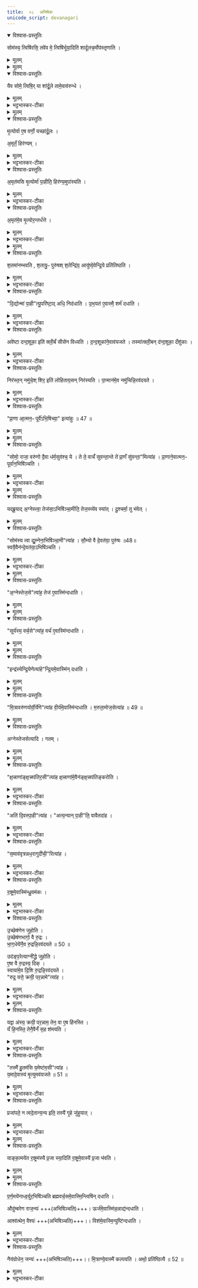 ```yaml
---
title:  ०८  अभिषेकः
unicode_script: devanagari
---
```

<details open><summary>विश्वास-प्रस्तुतिः</summary>

सोम॑स्य॒ त्विषि॑रसि॒ तवे॑व मे॒ त्विषि॑र्भूया॒दिति॑ शार्दूलच॒र्मोप॑स्तृणाति ।
</details>

<details><summary>मूलम्</summary>

सोम॑स्य॒ त्विषि॑रसि॒ तवे॑व मे॒ त्विषि॑र्भूया॒दिति॑ शार्दूलच॒र्मोप॑स्तृणाति ।
</details>


<details><summary>मूलम्</summary>

यैव सोमे॒ त्विषिः॑ ।
या शा॑र्दू॒ले ।
तामे॒वाव॑रुन्धे ।
</details>

<details open><summary>विश्वास-प्रस्तुतिः</summary>

यैव सोमे॒ त्विषि॒र् या शा॑र्दू॒ले तामे॒वाव॑रुन्धे ।
</details>

<details><summary>मूलम्</summary>

यैव सोमे॒ त्विषि॒र् या शा॑र्दू॒ले तामे॒वाव॑रुन्धे ।
</details>

<details><summary>भट्टभास्कर-टीका</summary>

1 सोमस्येत्यादि यजमानायतने शार्दूलचर्मोपस्तृणाति ॥ त्विषिः दीप्तिः ।
</details>


<details><summary>मूलम्</summary>

मृ॒त्योर्वा ए॒ष वर्णः॑ ।
यच्छा॑र्दू॒लः ।
</details>

<details open><summary>विश्वास-प्रस्तुतिः</summary>

मृ॒त्योर्वा ए॒ष वर्णो॒ यच्छा॑र्दू॒लः ।

अ॒मृतँ॒ हिर॑ण्यम् ।
</details>

<details><summary>मूलम्</summary>

मृ॒त्योर्वा ए॒ष वर्णो॒ यच्छा॑र्दू॒लः ।

अ॒मृतँ॒ हिर॑ण्यम् ।
</details>

<details><summary>भट्टभास्कर-टीका</summary>

मृत्योरिति । अमृतमसीति । चर्मणोऽधस्ताद्रजतमुपास्यति । हिरण्यमिति रजतस्वर्णयोर्नाम ।
</details>

<details open><summary>विश्वास-प्रस्तुतिः</summary>

अ॒मृत॑मसि मृ॒त्योर्मा॑ पा॒हीति॒ हिर॑ण्य॒मुपा॑स्यति ।
</details>

<details><summary>मूलम्</summary>

अ॒मृत॑मसि मृ॒त्योर्मा॑ पा॒हीति॒ हिर॑ण्य॒मुपा॑स्यति ।
</details>

<details><summary>भट्टभास्कर-टीका</summary>

उपास्यति अधस्तान्न्यस्यति ।
</details>

<details open><summary>विश्वास-प्रस्तुतिः</summary>

अ॒मृत॑मे॒व मृ॒त्योर॒न्तर्ध॑त्ते ।
</details>

<details><summary>मूलम्</summary>

अ॒मृत॑मे॒व मृ॒त्योर॒न्तर्ध॑त्ते ।
</details>

<details><summary>भट्टभास्कर-टीका</summary>

स्वयं मृत्योरन्तर्हितं यजमानं करोति ।
</details>


<details><summary>मूलम्</summary>

श॒तमा॑नम्भवति ॥46॥  
श॒तायु॒ᳶ पुरु॑षश्श॒तेन्द्रि॑यः ।
आयु॑ष्ये॒वेन्द्रि॒ये प्रति॑तिष्ठति ।
</details>

<details open><summary>विश्वास-प्रस्तुतिः</summary>

श॒तमा॑नम्भवति , श॒तायु॒ᳶ पुरु॑षश् श॒तेन्द्रि॑य॒ आयु॑ष्ये॒वेन्द्रि॒ये प्रति॑तिष्ठति ।
</details>

<details><summary>मूलम्</summary>

श॒तमा॑नम्भवति , श॒तायु॒ᳶ पुरु॑षश् श॒तेन्द्रि॑य॒ आयु॑ष्ये॒वेन्द्रि॒ये प्रति॑तिष्ठति ।
</details>

<details><summary>भट्टभास्कर-टीका</summary>

शतमानमित्यादि । गतम् ।
</details>

<details open><summary>विश्वास-प्रस्तुतिः</summary>

"दि॒द्योन्मा॑ पा॒ही"त्यु॒परि॑ष्टा॒द् अधि॒ निद॑धाति ।
उ॒भ॒यत॑ ए॒वास्मै॒ शर्म॑ दधाति ।
</details>

<details><summary>मूलम्</summary>

"दि॒द्योन्मा॑ पा॒ही"त्यु॒परि॑ष्टा॒द् अधि॒ निद॑धाति ।
उ॒भ॒यत॑ ए॒वास्मै॒ शर्म॑ दधाति ।
</details>

<details><summary>भट्टभास्कर-टीका</summary>

उपरिष्टादिति । चर्मण उपरि सुवर्णं निदधाति ।
</details>

<details open><summary>विश्वास-प्रस्तुतिः</summary>

अवे॑ष्टा दन्द॒शूका॒ इति॑ क्ली॒बँ सीसे॑न विध्यति ।
द॒न्द॒शूका॑ने॒वाव॑यजते ।
तस्मा॑त्क्ली॒बन् द॑न्द॒शूका॒ दँशु॑काः ।
</details>

<details><summary>मूलम्</summary>

अवे॑ष्टा दन्द॒शूका॒ इति॑ क्ली॒बँ सीसे॑न विध्यति ।
द॒न्द॒शूका॑ने॒वाव॑यजते ।
तस्मा॑त्क्ली॒बन् द॑न्द॒शूका॒ दँशु॑काः ।
</details>

<details><summary>भट्टभास्कर-टीका</summary>

दन्दशूकाः सर्पाः दंशुकाः । 'न लोकाव्यय'इति षष्ठीप्रतिषेधः ।
</details>

<details open><summary>विश्वास-प्रस्तुतिः</summary>

निर॑स्त॒न् नमु॑चे॒श् शिर॒ इति॑ लोहिताय॒सन् निर॑स्यति ।
पा॒प्मान॑मे॒व नमु॑चिन्नि॒रव॑दयते ।
</details>

<details><summary>मूलम्</summary>

निर॑स्त॒न् नमु॑चे॒श् शिर॒ इति॑ लोहिताय॒सन् निर॑स्यति ।
पा॒प्मान॑मे॒व नमु॑चिन्नि॒रव॑दयते ।
</details>

<details><summary>भट्टभास्कर-टीका</summary>

लेहितायसं पादेन निरस्यति । 'अनसन्तान्नपुंसकात्'इति टच् समासान्तः । नमुचेरिति । न मुञ्चतीति नमुचिः तादृशं पाप्मानं निरवदयते निर्वासयति ॥
</details>

<details open><summary>विश्वास-प्रस्तुतिः</summary>

"प्रा॒णा आ॒त्मन॒ᳶ पूर्वे॑ऽभि॒षिच्या॒" इत्या॑हुः ॥ 47 ॥  
</details>

<details><summary>मूलम्</summary>

"प्रा॒णा आ॒त्मन॒ᳶ पूर्वे॑ऽभि॒षिच्या॒" इत्या॑हुः ॥ 47 ॥  
</details>


<details><summary>मूलम्</summary>

सोमो॒ राजा॒ वरु॑णः ।
दै॒वा ध॑र्म॒सुव॑श्च॒ ये ।
ते ते॒ वाचँ॑ सुवन्ता॒न्ते ते॑ प्रा॒णँ सु॑वन्ता॒मित्या॑ह ।
</details>

<details open><summary>विश्वास-प्रस्तुतिः</summary>

"सोमो॒ राजा॒ वरु॑णो दै॒वा ध॑र्म॒सुव॑श्च॒ ये ।
ते ते॒ वाचँ॑ सुवन्ता॒न्ते ते॑ प्रा॒णँ सु॑वन्ता॒"मित्या॑ह ।
प्रा॒णाने॒वात्मन॒ᳶ पूर्वा॑न॒भिषि॑ञ्चति ।
</details>

<details><summary>मूलम्</summary>

"सोमो॒ राजा॒ वरु॑णो दै॒वा ध॑र्म॒सुव॑श्च॒ ये ।
ते ते॒ वाचँ॑ सुवन्ता॒न्ते ते॑ प्रा॒णँ सु॑वन्ता॒"मित्या॑ह ।
प्रा॒णाने॒वात्मन॒ᳶ पूर्वा॑न॒भिषि॑ञ्चति ।
</details>

<details><summary>भट्टभास्कर-टीका</summary>

2 प्राणा इत्यादि ॥ 'सोमो राजा' इति मन्त्रेण अभिषेकद्रव्यावेक्षणमेव प्राणानामभिषेकः ॥
</details>


<details><summary>मूलम्</summary>

यद्ब्रू॒यात् ।
अ॒ग्नेस्त्वा॒ तेज॑सा॒ऽभिषि॑ञ्चा॒मीति॑ ।
ते॒ज॒स्व्ये॑व स्या॑त् ।
</details>

<details open><summary>विश्वास-प्रस्तुतिः</summary>

यद्ब्रू॒याद् अ॒ग्नेस्त्वा॒ तेज॑सा॒ऽभिषि॑ञ्चा॒मीति॒ तेज॒स्व्ये॑व स्या॑त् ।
दु॒श्चर्मा॒ तु भ॑वेत् ।
</details>

<details><summary>मूलम्</summary>

यद्ब्रू॒याद् अ॒ग्नेस्त्वा॒ तेज॑सा॒ऽभिषि॑ञ्चा॒मीति॒ तेज॒स्व्ये॑व स्या॑त् ।
दु॒श्चर्मा॒ तु भ॑वेत् ।
</details>

<details open><summary>विश्वास-प्रस्तुतिः</summary>

"सोम॑स्य त्वा द्यु॒म्नेना॒भिषि॑ञ्चा॒मी"त्या॑ह ।
सौ॒म्यो वै दे॒वत॑या॒ पुरु॑षः ॥48॥  
स्वयै॒वैन॑न्दे॒वत॑या॒ऽभिषि॑ञ्चति ।
</details>

<details><summary>मूलम्</summary>

"सोम॑स्य त्वा द्यु॒म्नेना॒भिषि॑ञ्चा॒मी"त्या॑ह ।
सौ॒म्यो वै दे॒वत॑या॒ पुरु॑षः ॥48॥  
स्वयै॒वैन॑न्दे॒वत॑या॒ऽभिषि॑ञ्चति ।
</details>

<details><summary>भट्टभास्कर-टीका</summary>

3 यत् ब्रूयादित्यादि ॥ गतम् । सोमस्येत्यभिषेकमन्त्रः । 'अग्नेस्त्वा तेजसा'इति शाखान्तरीयः पाठो निरस्यते । देवतासंबन्धेन सौम्यः पुरुषः ।
</details>


<details><summary>मूलम्</summary>

अ॒ग्नेस्तेज॒सेत्या॑ह ।
तेज॑ ए॒वास्मि॑न्दधाति ।
</details>

<details open><summary>विश्वास-प्रस्तुतिः</summary>

"अ॒ग्नेस्तेज॒से"त्या॑ह॒ तेज॑ ए॒वास्मि॑न्दधाति ।
</details>

<details><summary>मूलम्</summary>

"अ॒ग्नेस्तेज॒से"त्या॑ह॒ तेज॑ ए॒वास्मि॑न्दधाति ।
</details>


<details><summary>मूलम्</summary>

सूर्य॑स्य॒ वर्च॒सेत्या॑ह ।
वर्च॑ ए॒वास्मि॑न्दधाति ।
</details>

<details open><summary>विश्वास-प्रस्तुतिः</summary>

"सूर्य॑स्य॒ वर्च॒से"त्या॑ह॒ वर्च॑ ए॒वास्मि॑न्दधाति ।
</details>

<details><summary>मूलम्</summary>

"सूर्य॑स्य॒ वर्च॒से"त्या॑ह॒ वर्च॑ ए॒वास्मि॑न्दधाति ।
</details>


<details><summary>मूलम्</summary>

इन्द्र॑स्येन्द्रि॒येणेत्या॑ह ।
इ॒न्द्रि॒यमे॒वास्मि॑न्दधाति ।
</details>

<details open><summary>विश्वास-प्रस्तुतिः</summary>

"इन्द्र॑स्येन्द्रि॒येणेत्या॑हे"न्द्रि॒यमे॒वास्मि॑न् दधाति ।
</details>

<details><summary>मूलम्</summary>

"इन्द्र॑स्येन्द्रि॒येणेत्या॑हे"न्द्रि॒यमे॒वास्मि॑न् दधाति ।
</details>


<details><summary>मूलम्</summary>

मि॒त्रावरु॑णयोर्वी॒र्ये॑णेत्या॑ह ।
वी॒र्य॑मे॒वास्मि॑न्दधाति ।
म॒रुता॒मोज॒सेत्या॑ह ॥ 49 ॥  
</details>

<details open><summary>विश्वास-प्रस्तुतिः</summary>

"मि॒त्रावरु॑णयोर्वी॒र्ये॑णे"त्या॑ह वी॒र्य॑मे॒वास्मि॑न्दधाति ।
म॒रुता॒मोज॒सेत्या॑ह ॥ 49 ॥  
</details>

<details><summary>मूलम्</summary>

"मि॒त्रावरु॑णयोर्वी॒र्ये॑णे"त्या॑ह वी॒र्य॑मे॒वास्मि॑न्दधाति ।
म॒रुता॒मोज॒सेत्या॑ह ॥ 49 ॥  
</details>

<details open><summary>विश्वास-प्रस्तुतिः</summary>

अग्नेस्तेजसेत्यादि । गतम् ।
</details>

<details><summary>मूलम्</summary>

अग्नेस्तेजसेत्यादि । गतम् ।
</details>


<details><summary>मूलम्</summary>

क्ष॒त्त्राणा॑ङ्क्ष॒त्त्रप॑तिर॒सीत्या॑ह ।
क्ष॒त्त्राणा॑मे॒वैन॑ङ्क्ष॒त्त्रप॑तिङ्करोति ।
</details>

<details open><summary>विश्वास-प्रस्तुतिः</summary>

"क्ष॒त्त्राणा॑ङ्क्ष॒त्त्रप॑तिर॒सी"त्या॑ह क्ष॒त्त्राणा॑मे॒वैन॑ङ्क्ष॒त्त्रप॑तिङ्करोति ।
</details>

<details><summary>मूलम्</summary>

"क्ष॒त्त्राणा॑ङ्क्ष॒त्त्रप॑तिर॒सी"त्या॑ह क्ष॒त्त्राणा॑मे॒वैन॑ङ्क्ष॒त्त्रप॑तिङ्करोति ।
</details>

<details><summary>भट्टभास्कर-टीका</summary>

क्षत्राणां सर्वेषां संबन्धी पतिः ।
</details>

<details open><summary>विश्वास-प्रस्तुतिः</summary>

"अति॑ दि॒वस्पा॒ही"त्या॑ह ।
"अत्य॒न्यान् पा॒ही"ति॒ वावैतदा॑ह ।
</details>

<details><summary>मूलम्</summary>

"अति॑ दि॒वस्पा॒ही"त्या॑ह ।
"अत्य॒न्यान् पा॒ही"ति॒ वावैतदा॑ह ।
</details>

<details><summary>भट्टभास्कर-टीका</summary>

अत्यन्यानिति । अन्यान् सर्वान्राज्ञोऽतिक्रम्य पाहीत्येतदाहायं मन्त्रः ।
</details>

<details open><summary>विश्वास-प्रस्तुतिः</summary>

"स॒माव॑वृत्रन्नध॒रागुदी॑ची॒"रित्या॑ह ।
</details>

<details><summary>मूलम्</summary>

"स॒माव॑वृत्रन्नध॒रागुदी॑ची॒"रित्या॑ह ।
</details>

<details><summary>भट्टभास्कर-टीका</summary>

समाववृत्रन्नित्यूर्ध्वां धारां समुन्मार्ष्टि समन्तादावर्ततामिति ।
</details>

<details open><summary>विश्वास-प्रस्तुतिः</summary>

रा॒ष्ट्रमे॒वास्मि॑न्ध्रु॒वम॑कः ।
</details>

<details><summary>मूलम्</summary>

रा॒ष्ट्रमे॒वास्मि॑न्ध्रु॒वम॑कः ।
</details>

<details><summary>भट्टभास्कर-टीका</summary>

ध्रुवमिति । राष्ट्रमस्मिन् ध्रुवमनपायं करोति ॥
</details>

<details open><summary>विश्वास-प्रस्तुतिः</summary>

उ॒च्छेष॑णेन जुहोति ।  
उ॒च्छेष॑णभागो॒ वै रु॒द्रः ।  
भा॒ग॒धेये॑नै॒व रु॒द्रन्नि॒रव॑दयते ॥ 50 ॥  

उद॑ङ्प॒रेत्याग्नी॑द्ध्रे जुहोति ।  
ए॒षा वै रु॒द्रस्य॒ दिक् ।  
स्वाया॑मे॒व दि॒शि रु॒द्रन्नि॒रव॑दयते ।  
"रुद्र॒ यत्ते॒ क्रयी॒ पर॒न्नामे"त्या॑ह ।   
</details>

<details><summary>मूलम्</summary>

उ॒च्छेष॑णेन जुहोति ।  
उ॒च्छेष॑णभागो॒ वै रु॒द्रः ।  
भा॒ग॒धेये॑नै॒व रु॒द्रन्नि॒रव॑दयते ॥ 50 ॥  

उद॑ङ्प॒रेत्याग्नी॑द्ध्रे जुहोति ।  
ए॒षा वै रु॒द्रस्य॒ दिक् ।  
स्वाया॑मे॒व दि॒शि रु॒द्रन्नि॒रव॑दयते ।  
"रुद्र॒ यत्ते॒ क्रयी॒ पर॒न्नामे"त्या॑ह ।   
</details>

<details><summary>भट्टभास्कर-टीका</summary>

4 उच्छेषणेनेति ॥ 'रुद्र यत्ते'35इत्याग्नीध्रे अभिषेकशेषं जुहोति । हुतशेषभागो हि स्विष्टकृदादिरूपो रुद्रः ।
</details>


<details><summary>मूलम्</summary>

यद्वा अ॑स्य॒ क्रयी॒ पर॒न्नाम॑ ।  
तेन॒ वा ए॒ष हि॑नस्ति ।   
यँ हि॒नस्ति॑ ।   
तेनै॒वैनँ॑ स॒ह श॑मयति ।   
तस्मै॑ हु॒तम॑सि य॒मेष्ट॑म॒सीत्या॑ह ।   
य॒मादे॒वास्य॑ मृ॒त्युमव॑यजते ॥ 51 ॥   
</details>

<details open><summary>विश्वास-प्रस्तुतिः</summary>

यद्वा अ॑स्य॒ क्रयी॒ पर॒न्नाम॒ तेन॒ वा ए॒ष हि॑नस्ति ।   
यँ हि॒नस्ति॒ तेनै॒वैनँ॑ स॒ह श॑मयति ।   
</details>

<details><summary>मूलम्</summary>

यद्वा अ॑स्य॒ क्रयी॒ पर॒न्नाम॒ तेन॒ वा ए॒ष हि॑नस्ति ।   
यँ हि॒नस्ति॒ तेनै॒वैनँ॑ स॒ह श॑मयति ।   
</details>

<details><summary>भट्टभास्कर-टीका</summary>

यद्वा इत्यादि ॥ यदस्य क्रयी विश्वमात्मसात्कुर्वन् नाम उत्कृष्टं रुद्रादि तेन खलु केनचिन्नाम्ना इत्थंभूतो देव आगत्य हिंसितव्यं हिनस्ति तस्मात् तत्सहितमेवैनं शमयति । यत्तव परं नाम तस्मै हुतमिति दर्शनात् ।
</details>

<details open><summary>विश्वास-प्रस्तुतिः</summary>

"तस्मै॑ हु॒तम॑सि य॒मेष्ट॑म॒सी"त्या॑ह ।   
य॒मादे॒वास्य॑ मृ॒त्युमव॑यजते ॥ 51 ॥  
</details>

<details><summary>मूलम्</summary>

"तस्मै॑ हु॒तम॑सि य॒मेष्ट॑म॒सी"त्या॑ह ।   
य॒मादे॒वास्य॑ मृ॒त्युमव॑यजते ॥ 51 ॥  
</details>

<details><summary>भट्टभास्कर-टीका</summary>

यमेष्टमिति वचनात् यमादेव ततोपि दूरात् तावत् योऽयं मृत्युप्रकारः तमवयजते नाशयति ॥
</details>

<details open><summary>विश्वास-प्रस्तुतिः</summary>

प्रजा॑पते॒ न त्वदे॒तान्य॒न्य इति॒ तस्यै॑ गृ॒हे जु॑हुयात् ।
</details>

<details><summary>मूलम्</summary>

प्रजा॑पते॒ न त्वदे॒तान्य॒न्य इति॒ तस्यै॑ गृ॒हे जु॑हुयात् ।
</details>

<details><summary>भट्टभास्कर-टीका</summary>

5 प्रजापते नेत्यादि ॥ तस्या महिष्या गृहे औपासने जुहुयात् ।
</details>


<details><summary>मूलम्</summary>

याङ्का॒मये॑त रा॒ष्ट्रम॑स्यै प्र॒जा स्या॒दिति॑ ।
रा॒ष्ट्रमे॒वास्यै॑ प्र॒जा भ॑वति ।
</details>

<details open><summary>विश्वास-प्रस्तुतिः</summary>

याङ्का॒मये॑त रा॒ष्ट्रम॑स्यै प्र॒जा स्या॒दिति॑ रा॒ष्ट्रमे॒वास्यै॑ प्र॒जा भ॑वति ।
</details>

<details><summary>मूलम्</summary>

याङ्का॒मये॑त रा॒ष्ट्रम॑स्यै प्र॒जा स्या॒दिति॑ रा॒ष्ट्रमे॒वास्यै॑ प्र॒जा भ॑वति ।
</details>


<details><summary>मूलम्</summary>

प॒र्ण॒मये॑नाध्व॒र्युर॒भिषि॑ञ्चति ।
ब्र॒ह्म॒व॒र्च॒समे॒वास्मि॒न्त्विषि॑न्दधाति ।
</details>

<details open><summary>विश्वास-प्रस्तुतिः</summary>

प॒र्ण॒मये॑नाध्व॒र्युर॒भिषि॑ञ्चति  ब्रह्मवर्च॒समे॒वास्मि॒न्त्विषि॑न् दधाति ।   

औदु॑म्बरेण राज॒न्यः॑ +++(अभिषिञ्चति)+++।
ऊर्ज॑मे॒वास्मि॑न्न॒न्नाद्य॑न्दधाति ।

आश्व॑त्थेन॒ वैश्यः॑  +++(अभिषिञ्चति)+++।।
विश॑मे॒वास्मि॒न्पुष्टि॑न्दधाति ।
</details>

<details><summary>मूलम्</summary>

प॒र्ण॒मये॑नाध्व॒र्युर॒भिषि॑ञ्चति  ब्रह्मवर्च॒समे॒वास्मि॒न्त्विषि॑न् दधाति ।   

औदु॑म्बरेण राज॒न्यः॑ +++(अभिषिञ्चति)+++।
ऊर्ज॑मे॒वास्मि॑न्न॒न्नाद्य॑न्दधाति ।

आश्व॑त्थेन॒ वैश्यः॑  +++(अभिषिञ्चति)+++।।
विश॑मे॒वास्मि॒न्पुष्टि॑न्दधाति ।
</details>

<details><summary>भट्टभास्कर-टीका</summary>

यामित्यादि । गतम् ।
</details>

<details open><summary>विश्वास-प्रस्तुतिः</summary>

नैय॑ग्रोधेन॒ जन्यः॑  +++(अभिषिञ्चति)+++।।
मि॒त्राण्ये॒वास्मै॑ कल्पयति ।
अथो॒ प्रति॑ष्ठित्यै ॥ 52 ॥  
</details>

<details><summary>मूलम्</summary>

नैय॑ग्रोधेन॒ जन्यः॑  +++(अभिषिञ्चति)+++।।
मि॒त्राण्ये॒वास्मै॑ कल्पयति ।
अथो॒ प्रति॑ष्ठित्यै ॥ 52 ॥  
</details>

<details><summary>भट्टभास्कर-टीका</summary>

जन्यः प्रतिराज इत्येके । मित्रजन इत्यन्ये ॥

इति सप्तमे अष्टमोऽनुवाकः ॥  

</details>

